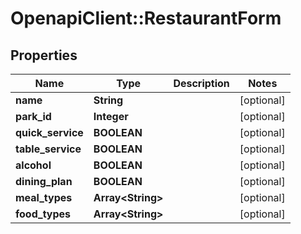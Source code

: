 # OpenapiClient::RestaurantForm

## Properties
Name | Type | Description | Notes
------------ | ------------- | ------------- | -------------
**name** | **String** |  | [optional] 
**park_id** | **Integer** |  | [optional] 
**quick_service** | **BOOLEAN** |  | [optional] 
**table_service** | **BOOLEAN** |  | [optional] 
**alcohol** | **BOOLEAN** |  | [optional] 
**dining_plan** | **BOOLEAN** |  | [optional] 
**meal_types** | **Array&lt;String&gt;** |  | [optional] 
**food_types** | **Array&lt;String&gt;** |  | [optional] 


